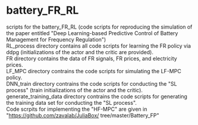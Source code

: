 # battery_FR_RL
scripts for the battery_FR_RL (code scripts for reproducing the simulation of the paper entitled "Deep Learning-based Predictive Control of Battery Management for Frequency Regulation")  
RL_process directory contains all code scripts for learning the FR policy via ddpg (initializations of the actor and the critic are provided).  
FR directory contains the data of FR signals, FR prices, and electricity prices.  
LF_MPC directory contrains the code scripts for simulating the LF-MPC policy.  
DNN_train directory contrains the code scripts for conducting the "SL process" (train initializations of the actor and the critic).  
generate_training_data directory contrains the code scripts for generating the training data set for conducting the "SL process".  
Code scrpits for implementing the "HF-MPC" are given in "https://github.com/zavalab/JuliaBox/ tree/master/Battery_FP"
